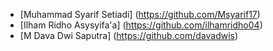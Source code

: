 - [Muhammad Syarif Setiadi] (https://github.com/Msyarif17)
- [Ilham Ridho Asysyifa'a] (https://github.com/ilhamridho04)
- [M Dava Dwi Saputra] (https://github.com/davadwis)
